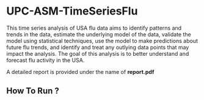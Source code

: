 # UPC-ASM-TimeSeriesFlu
This time series analysis of USA flu data aims to identify patterns and trends in the data, estimate the underlying model of the data, 
validate the model using statistical techniques, use the model to make predictions about future flu trends, 
and identify and treat any outlying data points that may impact the analysis. 
The goal of this analysis is to better understand and forecast flu activity in the USA.

A detailed report is provided under the name of **report.pdf**

## How To Run ? 
